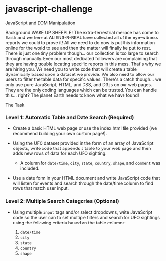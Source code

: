 # javascript-challenge

JavaScript and DOM Manipulation

Background
WAKE UP SHEEPLE! The extra-terrestrial menace has come to Earth and we here at ALIENS-R-REAL have collected all of the eye-witness reports we could to prove it! All we need to do now is put this information online for the world to see and then the matter will finally be put to rest.
There is just one tiny problem though... our collection is too large to search through manually. Even our most dedicated followers are complaining that they are having trouble locating specific reports in this mess.
That's why we are hiring you. We need you to write code that will create a table dynamically based upon a dataset we provide. We also need to allow our users to filter the table data for specific values. There's a catch though... we only use pure JavaScript, HTML, and CSS, and D3.js on our web pages. They are the only coding languages which can be trusted.
You can handle this... right? The planet Earth needs to know what we have found!

The Task

### Level 1: Automatic Table and Date Search (Required)


* Create a basic HTML web page or use the index.html file provided (we recommend building your own custom page!).


* Using the UFO dataset provided in the form of an array of JavaScript objects, write code that appends a table to your web page and then adds new rows of data for each UFO sighting.

  * A column for `date/time`, `city`, `state`, `country`, `shape`, and `comment` was included.


* Use a date form in your HTML document and write JavaScript code that will listen for events and search through the date/time column to find rows that match user input.



### Level 2: Multiple Search Categories (Optional)

* Using multiple `input` tags and/or select dropdowns, write JavaScript code so the user can to set multiple filters and search for UFO sightings using the following criteria based on the table columns:

  1. `date/time`
  2. `city`
  3. `state`
  4. `country`
  5. `shape`







